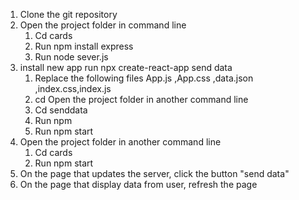 

1.	Clone the git repository
2.	Open the project folder in command line
    1.	Cd  cards
    2.  Run npm install express
    3.	Run node  sever.js
3. install new app run npx create-react-app send data   
    1. Replace the following files App.js ,App.css ,data.json ,index.css,index.js
    2.  cd	Open the project folder in another command line
    3.	Cd   senddata
    4.  Run npm 
    5.	Run npm start
4.	Open the project folder in another command line 
    1.	Cd  cards
    2.	Run npm start
5.  On the page that updates the server, click the button "send data"
6.  On the page that display data from user, refresh the page

